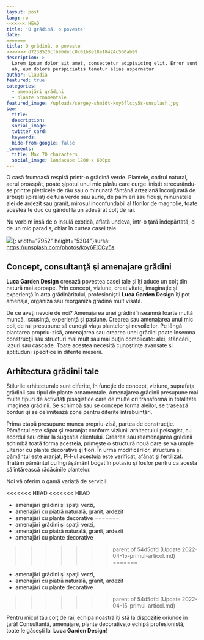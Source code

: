 ```yaml
---
layout: post
lang: ro
<<<<<<< HEAD
title: 'O grădină, o poveste'
date: 
=======
title: O grădină, o poveste
>>>>>>> d7238520cfb96decc0c01b8e18e18424c560ab99
description: >-
  Lorem ipsum dolor sit amet, consectetur adipisicing elit. Error sunt earum,
  ab, eum dolore perspiciatis tenetur alias aspernatur
author: Claudia
featured: true
categories:
  - amenajări grădini
  - plante ornamentale
featured_image: /uploads/sergey-shmidt-koy6flccy5s-unsplash.jpg
seo:
  title:
  description:
  social_image:
  twitter_card:
  keywords:
  hide-from-google: false
_comments:
  title: Max 70 characters
  social_image: landscape 1200 x 600px
---
```

O casă frumoasă respiră printr-o grădină verde. Plantele, cadrul natural, aerul proaspăt, poate şipotul unui mic p&acirc;r&acirc;u care curge liniştit strecur&acirc;ndu-se printre pietricele de r&acirc;u sau o minunată f&acirc;nt&acirc;nă arteziană &icirc;nconjurată de arbuști spiralaţi de tuia verde sau aurie, de palmieri sau ficuşi, minunatele alei de ardezit sau granit, mirosul inconfundabil al florilor de magnolie, toate acestea te duc cu g&acirc;ndul la un adevărat colţ de rai.&nbsp;

Nu vorbim &icirc;nsă de o insulă exotică, aflată undeva, &icirc;ntr-o ţară &icirc;ndepărtată, ci de un mic paradis, chiar &icirc;n curtea casei tale.

![](/uploads/sergey-shmidt-koy6flccy5s-unsplash.jpg){: width="7952" height="5304"}sursa: https://unsplash.com/photos/koy6FlCCy5s

## **Concept, consultanţă şi amenajare grădini**

**Luca Garden Design** creează povestea casei tale şi &icirc;ți aduce un colţ din natură mai aproape. Prin concept, viziune, creativitate, imaginaţie şi experienţă &icirc;n arta grădinăritului, profesioniştii **Luca Garden Design** &icirc;ţi pot amenaja, organiza sau reorganiza grădina mult visată.

De ce aveţi nevoie de noi? Amenajarea unei grădini &icirc;nseamnă foarte multă muncă, iscusinţă, experienţă şi pasiune. Crearea sau amenajarea unui mic colţ de rai presupune să cunoşti viaţa plantelor şi nevoile lor. Pe l&acirc;ngă plantarea propriu-zisă, amenajarea sau crearea unei grădini poate &icirc;nsemna construcţii sau structuri mai mult sau mai puţin complicate: alei, st&acirc;ncării, iazuri sau cascade. Toate acestea necesită cunoştinţe avansate şi aptituduni specifice &icirc;n diferite meserii.

## **Arhitectura grădinii tale**

Stilurile arhitecturale sunt diferite, &icirc;n funcţie de concept, viziune, suprafaţa grădinii sau tipul de plante ornamentale. Amenajarea grădinii presupune mai multe tipuri de activităţi pisagistice care de multe ori transformă &icirc;n totalitate imaginea grădinii. Se schimbă sau se concepe forma aleilor, se trasează borduri şi se delimitează zone pentru diferite &icirc;ntrebuinţări.

Prima etapă presupune munca propriu-zisă, partea de construcţie. Păm&acirc;ntul este săpat şi rearanjat conform viziunii arhitectului peisagist, cu acordul sau chiar la sugestia clientului. Crearea sau reamenajarea grădinii schimbă toată forma acesteia, primeşte o structură nouă care se va umple ulterior cu plante decorative şi flori. &Icirc;n urma modificărilor, structura şi păm&acirc;ntul este aranjat, PH-ul acestuia este verificat, af&acirc;nat şi fertilizat. Tratăm păm&acirc;ntul cu &icirc;ngrăşăm&acirc;nt bogat &icirc;n potasiu şi fosfor pentru ca acesta să &icirc;ntărească rădăcinile plantelor.&nbsp;

Noi vă oferim o gamă variată de servicii:

<<<<<<< HEAD
<<<<<<< HEAD
 * amenajări grădini şi spaţii verzi,
 * amenajări cu piatră naturală, granit, ardezit
 * amenajări cu plante decorative
=======
* amenajări grădini şi spaţii verzi,
* amenajări cu piatră naturală, granit, ardezit
* amenajări cu plante decorative
>>>>>>> parent of 54d5dfd (Update 2022-04-15-primul-articol.md)
=======
* amenajări grădini şi spaţii verzi,
* amenajări cu piatră naturală, granit, ardezit
* amenajări cu plante decorative
>>>>>>> parent of 54d5dfd (Update 2022-04-15-primul-articol.md)

Pentru micul tău colţ de rai, echipa noastră &icirc;ţi stă la dispoziţie oriunde &icirc;n ţară\! Consultanţă, amenajare, plante decorative,o echipă profesionistă, toate le găseşti la **&nbsp;Luca Garden Design**\!
